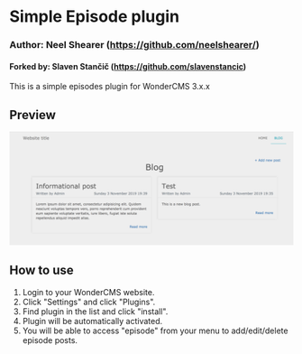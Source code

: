 # Simple Episode plugin 
### Author: Neel Shearer (https://github.com/neelshearer/)
#### Forked by: Slaven Stančič (https://github.com/slavenstancic)

This is a simple episodes plugin for WonderCMS 3.x.x

## Preview
![Plugin preview](/preview.jpg)

## How to use
1. Login to your WonderCMS website.
2. Click "Settings" and click "Plugins".
3. Find plugin in the list and click "install".
4. Plugin will be automatically activated.
5. You will be able to access "episode" from your menu to add/edit/delete episode posts.
